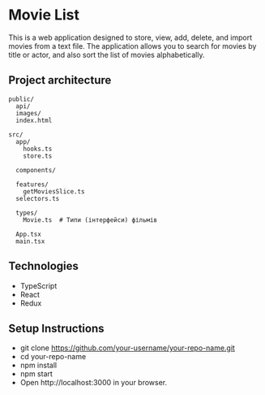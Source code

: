 # Movie List

This is a web application designed to store, view, add, delete, and import movies from a text file. The application allows you to search for movies by title or actor, and also sort the list of movies alphabetically.

## Project architecture

```plaintext
public/
  api/
  images/
  index.html

src/
  app/
    hooks.ts
    store.ts

  components/

  features/
    getMoviesSlice.ts
  selectors.ts

  types/
    Movie.ts  # Типи (інтерфейси) фільмів

  App.tsx
  main.tsx
```

## Technologies

- TypeScript
- React
- Redux

## Setup Instructions

- git clone https://github.com/your-username/your-repo-name.git
- cd your-repo-name
- npm install
- npm start
- Open http://localhost:3000 in your browser.
